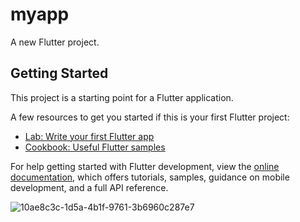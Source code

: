 # myapp

A new Flutter project.

## Getting Started

This project is a starting point for a Flutter application.

A few resources to get you started if this is your first Flutter project:

- [Lab: Write your first Flutter app](https://docs.flutter.dev/get-started/codelab)
- [Cookbook: Useful Flutter samples](https://docs.flutter.dev/cookbook)

For help getting started with Flutter development, view the
[online documentation](https://docs.flutter.dev/), which offers tutorials,
samples, guidance on mobile development, and a full API reference.

![10ae8c3c-1d5a-4b1f-9761-3b6960c287e7](https://github.com/user-attachments/assets/009aa30d-cfa7-4da7-bae8-bc19fe39cf13)
